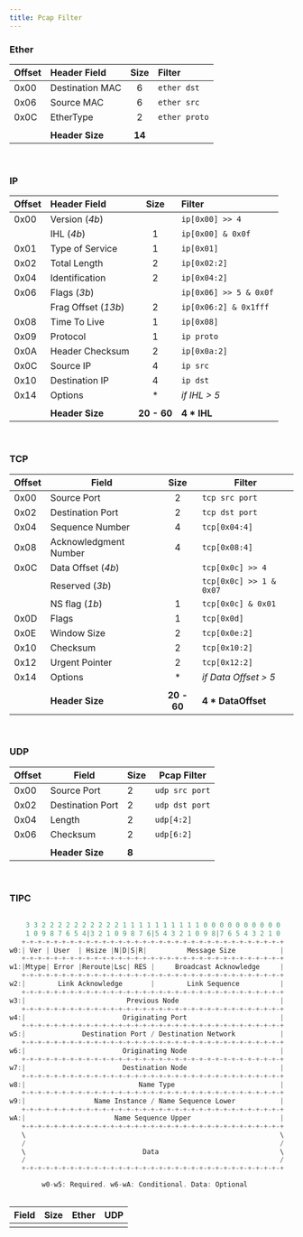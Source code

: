 ```yaml
---
title: Pcap Filter
---
```



### Ether
| Offset | Header Field     | Size    | Filter    |
|:-----|:-------------------|:-------:|:----------|
| 0x00  | Destination MAC   | 6       | `ether dst` |
| 0x06  | Source MAC        | 6       | `ether src` |
| 0x0C  | EtherType         | 2       | `ether proto` |
|       |                   |         |           |
|       | **Header Size**   | **14**  |           |

<br>

### IP
| Offset | Header Field     | Size| Filter |
|:-----|:-------------------|:----:|:-----------------------|
| 0x00 | Version (*4b*)     |     | `ip[0x00] >> 4` |
|      | IHL (*4b*)         | 1   | `ip[0x00] & 0x0f` |
| 0x01 | Type of Service    | 1   | `ip[0x01]` |
| 0x02 | Total Length       | 2   | `ip[0x02:2]` |
| 0x04 | Identification     | 2   | `ip[0x04:2]` |
| 0x06 | Flags (*3b*)       |     | `ip[0x06] >> 5 & 0x0f` |
|      | Frag Offset (*13b*)| 2   | `ip[0x06:2] & 0x1fff` |
| 0x08 | Time To Live       | 1   | `ip[0x08]` |
| 0x09 | Protocol           | 1   | `ip proto` |
| 0x0A | Header Checksum    | 2   | `ip[0x0a:2]` |
| 0x0C | Source IP          | 4   | `ip src` |
| 0x10 | Destination IP     | 4   | `ip dst` |
| 0x14 | Options            | *   | *if IHL > 5* |
|      |                    |             |         |
|      | **Header Size**    | **20 - 60** | **4 * IHL** |

<br>

### TCP

| Offset | Field            | Size | Filter |
|--------|----------------------|:----:|--------------------|
| 0x00   | Source Port          | 2    | `tcp src port` |
| 0x02   | Destination Port     | 2    | `tcp dst port` |
| 0x04   | Sequence Number      | 4    | `tcp[0x04:4]` |
| 0x08   | Acknowledgment Number | 4   | `tcp[0x08:4]` |
| 0x0C   | Data Offset (*4b*)    |     | `tcp[0x0c] >> 4` |
|        | Reserved (*3b*)      |      | `tcp[0x0c] >> 1 & 0x07` |
|        | NS flag (*1b*)       | 1    | `tcp[0x0c] & 0x01` |
| 0x0D   | Flags                | 1    | `tcp[0x0d]` |
| 0x0E   | Window Size          | 2    | `tcp[0x0e:2]` |
| 0x10   | Checksum             | 2    | `tcp[0x10:2]` |
| 0x12   | Urgent Pointer       | 2    | `tcp[0x12:2]` |
| 0x14   | Options              | *    | *if Data Offset > 5* |
|        |                      |             |        |
|        | **Header Size**      | **20 - 60** |  **4 * DataOffset** |

<br>

### UDP

| Offset | Field        | Size | Pcap Filter |
|--------|--------------|------|-------------|
| 0x00   | Source Port  | 2    | `udp src port` |
| 0x02   | Destination Port | 2| `udp dst port` |
| 0x04   | Length       | 2    | `udp[4:2]`   |
| 0x06   | Checksum     | 2    | `udp[6:2]`   |
|        |              |          |     |
|        | **Header Size** | **8** |     |

<br>

### TIPC
```go
  
    3 3 2 2 2 2 2 2 2 2 2 2 1 1 1 1 1 1 1 1 1 1 0 0 0 0 0 0 0 0 0 0
    1 0 9 8 7 6 5 4|3 2 1 0 9 8 7 6|5 4 3 2 1 0 9 8|7 6 5 4 3 2 1 0
   +-+-+-+-+-+-+-+-+-+-+-+-+-+-+-+-+-+-+-+-+-+-+-+-+-+-+-+-+-+-+-+-+
w0:| Ver | User  | Hsize |N|D|S|R|          Message Size           |
   +-+-+-+-+-+-+-+-+-+-+-+-+-+-+-+-+-+-+-+-+-+-+-+-+-+-+-+-+-+-+-+-+
w1:|Mtype| Error |Reroute|Lsc| RES |     Broadcast Acknowledge     |
   +-+-+-+-+-+-+-+-+-+-+-+-+-+-+-+-+-+-+-+-+-+-+-+-+-+-+-+-+-+-+-+-+
w2:|        Link Acknowledge       |        Link Sequence          |
   +-+-+-+-+-+-+-+-+-+-+-+-+-+-+-+-+-+-+-+-+-+-+-+-+-+-+-+-+-+-+-+-+
w3:|                         Previous Node                         |
   +-+-+-+-+-+-+-+-+-+-+-+-+-+-+-+-+-+-+-+-+-+-+-+-+-+-+-+-+-+-+-+-+
w4:|                        Originating Port                       |
   +-+-+-+-+-+-+-+-+-+-+-+-+-+-+-+-+-+-+-+-+-+-+-+-+-+-+-+-+-+-+-+-+
w5:|              Destination Port / Destination Network           |
   +-+-+-+-+-+-+-+-+-+-+-+-+-+-+-+-+-+-+-+-+-+-+-+-+-+-+-+-+-+-+-+-+
w6:|                        Originating Node                       |
   +-+-+-+-+-+-+-+-+-+-+-+-+-+-+-+-+-+-+-+-+-+-+-+-+-+-+-+-+-+-+-+-+
w7:|                        Destination Node                       |
   +-+-+-+-+-+-+-+-+-+-+-+-+-+-+-+-+-+-+-+-+-+-+-+-+-+-+-+-+-+-+-+-+
w8:|                            Name Type                          |
   +-+-+-+-+-+-+-+-+-+-+-+-+-+-+-+-+-+-+-+-+-+-+-+-+-+-+-+-+-+-+-+-+
w9:|                 Name Instance / Name Sequence Lower           |
   +-+-+-+-+-+-+-+-+-+-+-+-+-+-+-+-+-+-+-+-+-+-+-+-+-+-+-+-+-+-+-+-+
wA:|                      Name Sequence Upper                      |
   +-+-+-+-+-+-+-+-+-+-+-+-+-+-+-+-+-+-+-+-+-+-+-+-+-+-+-+-+-+-+-+-+
   \                                                               \
   /                                                               /
   \                             Data                              \
   /                                                               /
   +-+-+-+-+-+-+-+-+-+-+-+-+-+-+-+-+-+-+-+-+-+-+-+-+-+-+-+-+-+-+-+-+

        w0-w5: Required. w6-wA: Conditional. Data: Optional
  
```

| Field | Size | Ether  | UDP  |
|-------|------|--------|------|
|       |   |   |   |